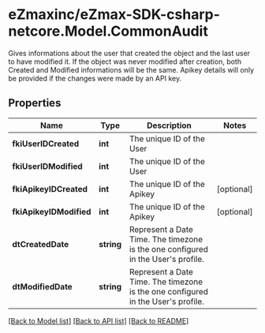 # eZmaxinc/eZmax-SDK-csharp-netcore.Model.CommonAudit
Gives informations about the user that created the object and the last user to have modified it.  If the object was never modified after creation, both Created and Modified informations will be the same.  Apikey details will only be provided if the changes were made by an API key.  
## Properties

Name | Type | Description | Notes
------------ | ------------- | ------------- | -------------
**fkiUserIDCreated** | **int** | The unique ID of the User | 
**fkiUserIDModified** | **int** | The unique ID of the User | 
**fkiApikeyIDCreated** | **int** | The unique ID of the Apikey | [optional] 
**fkiApikeyIDModified** | **int** | The unique ID of the Apikey | [optional] 
**dtCreatedDate** | **string** | Represent a Date Time. The timezone is the one configured in the User&#39;s profile. | 
**dtModifiedDate** | **string** | Represent a Date Time. The timezone is the one configured in the User&#39;s profile. | 

[[Back to Model list]](../README.md#documentation-for-models) [[Back to API list]](../README.md#documentation-for-api-endpoints) [[Back to README]](../README.md)

